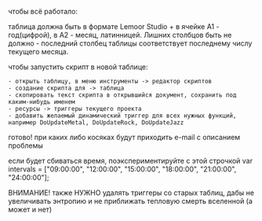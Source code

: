 чтобы всё работало:

таблица должна быть в формате Lemoor Studio + в ячейке A1 - год(цифрой), в A2 - месяц, латинницей. Лишних столбцов быть не должно - последний столбец таблицы соответствует последнему числу текущего месяца.

чтобы запустить скрипт в новой таблице:

	- открыть таблицу, в меню инструменты -> редактор скриптов
	- создание скрипта для -> таблица
	- скопировать текст скрипта в открывшийся документ, сохранить под каким-нибудь именем
	- ресурсы -> триггеры текущего проекта
	- добавить желаемый динамический триггер для всех нужных функций, например DoUpdateMetal, DoUpdateRock, DoUpdateJazz

готово!
при каких либо косяках будут приходить e-mail с описанием проблемы

если будет сбиваться время, поэкспериментируйте с этой строчкой
 var intervals = ["09:00:00", "12:00:00", "15:00:00", "18:00:00", "21:00:00", "24:00:00"];


ВНИМАНИЕ!
также НУЖНО удалять триггеры со старых таблиц, дабы не увеличивать энтропию и не приближать тепловую смерть вселенной (а может и нет)
